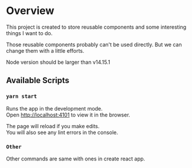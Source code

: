 # Overview
This project is created to store reusable components and some interesting things I want to do.

Those reusable components probably can't be used directly. But we can change them with a little efforts.

Node version should be larger than v14.15.1

## Available Scripts

### `yarn start`

Runs the app in the development mode.<br />
Open [http://localhost:4101](http://localhost:4101) to view it in the browser.

The page will reload if you make edits.<br />
You will also see any lint errors in the console.

### `Other`
Other commands are same with ones in create react app.
